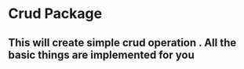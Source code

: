 # Crud Package

## This will create simple crud operation . All the basic things are implemented for you

